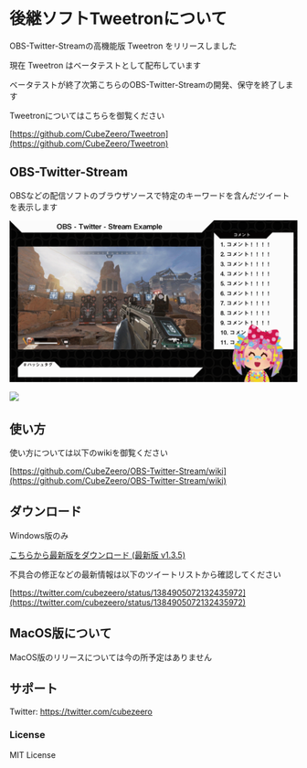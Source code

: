 # 後継ソフトTweetronについて

OBS-Twitter-Streamの高機能版 Tweetron をリリースしました

現在 Tweetron はベータテストとして配布しています

ベータテストが終了次第こちらのOBS-Twitter-Streamの開発、保守を終了します

Tweetronについてはこちらを御覧ください

[https://github.com/CubeZeero/Tweetron](https://github.com/CubeZeero/Tweetron)

## OBS-Twitter-Stream

OBSなどの配信ソフトのブラウザソースで特定のキーワードを含んだツイートを表示します

![](https://github.com/CubeZeero/OBS-Twitter-Stream/blob/main/image/example_screen.gif?raw=true)

[![](https://img.shields.io/github/downloads/CubeZeero/OBS-Twitter-Stream/v1.3.5/total?style=flat-square)](https://github.com/CubeZeero/OBS-Twitter-Stream/releases/tag/v1.3.5)

## 使い方

使い方については以下のwikiを御覧ください

[https://github.com/CubeZeero/OBS-Twitter-Stream/wiki](https://github.com/CubeZeero/OBS-Twitter-Stream/wiki)

## ダウンロード

Windows版のみ

[こちらから最新版をダウンロード (最新版 v1.3.5)](https://github.com/CubeZeero/OBS-Twitter-Stream/releases/download/v1.3.5/obs-twitter-stream_v1.3.5.zip)

不具合の修正などの最新情報は以下のツイートリストから確認してください

[https://twitter.com/cubezeero/status/1384905072132435972](https://twitter.com/cubezeero/status/1384905072132435972)

## MacOS版について

MacOS版のリリースについては今の所予定はありません

## サポート

Twitter: https://twitter.com/cubezeero

### License
MIT License
